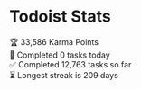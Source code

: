 
# Todoist Stats

<!-- TODO-IST:START -->
🏆  33,586 Karma Points           
🌸  Completed 0 tasks today           
✅  Completed 12,763 tasks so far           
⏳  Longest streak is 209 days
<!-- TODO-IST:END -->
